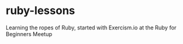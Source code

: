 # ruby-lessons

Learning the ropes of Ruby, started with Exercism.io at the Ruby for Beginners Meetup
